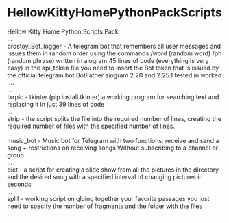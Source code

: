 # HellowKittyHomePythonPackScripts
Hellow Kitty Home Python Scripts Pack <br>...<br>
prostoy_Bot_logger - A telegram bot that remembers all user messages and issues them in random order using the commands /word (random word) /ph (random phrase) written in aiogram 45 lines of code (everything is very easy) in the api_token file you need to insert the Bot token that is issued by the official telegram bot BotFather  aiogram 2.20 and
2.25.1 tested in worked .... <br>...<br>
tkrplc - tkinter (pip install tkinter) a working program for searching text and replacing it in just 39 lines of code <br>...<br>
strip - the script splits the file into the required number of lines, creating the required number of files with the specified number of lines. <br>...<br>
music_bot - Music bot for Telegram with two functions: receive and send a song + restrictions on receiving songs Without subscribing to a channel or group  <br>...<br>
pict - a script for creating a slide show from all the pictures in the directory and the desired song with a specified interval of changing pictures in seconds <br>...<br>
splif - working script on gluing together your favorite passages you just need to specify the number of fragments and the folder with the files <br>...<br>


